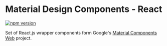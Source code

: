 Material Design Components - React
=============================

[![npm version](https://badge.fury.io/js/mdc-react.svg)](https://badge.fury.io/js/mdc-react)

Set of React.js wrapper components form Google's [Material Components Web](
https://github.com/material-components/material-components-web) project.

